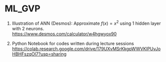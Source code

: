 # ML_GVP

1) Illustration of ANN (Desmos): Approximate $f(x) = x^2$ using 1 hidden layer with 2 neurons.<br>
https://www.desmos.com/calculator/w4hgwyox90

2) Python Notebook for codes written during lecture sessions <br>
   https://colab.research.google.com/drive/179UXvMSrKkgpWWVKlPUvJoHBHFszqOl7?usp=sharing
